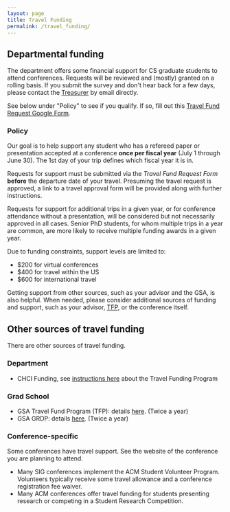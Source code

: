 ```yaml
---
layout: page
title: Travel Funding
permalink: /travel_funding/
---
```


## <a name="Departmentalfunding"></a>Departmental funding<a href="#Departmentalfunding"><i class="fa fa-link" aria-hidden="true"></i></a>

The department offers some financial support for CS graduate students to attend conferences.
Requests will be reviewed and (mostly) granted on a rolling basis.
If you submit the survey and don't hear back for a few days, please contact the [Treasurer](/officers/) by email directly.

See below under "Policy" to see if you qualify.
If so, fill out this [Travel Fund Request Google Form](https://docs.google.com/forms/d/e/1FAIpQLSc5SDVLgrrGsBzj25m_ChcLwIUKeVY7qhzA7-c957jbNfxnJQ/viewform?usp=sf_link).

### <a name="Policy"></a>Policy<a href="#Policy"><i class="fa fa-link" aria-hidden="true"></i></a>

Our goal is to help support any student who has a refereed paper or
presentation accepted at a conference **once per fiscal year** (July 1
through June 30). The 1st day of your trip defines which fiscal year it
is in.

Requests for support must be submitted via the *Travel Fund Request Form* **before**
the departure date of your travel. Presuming the travel request is approved, a
link to a travel approval form will be provided along with further instructions.

Requests for support for additional trips in a given year, or for
conference attendance without a presentation, will be considered but
not necessarily approved in all cases. Senior PhD students, for whom
multiple trips in a year are common, are more likely to receive multiple
funding awards in a given year.

Due to funding constraints, support levels are limited to:
* $200 for virtual conferences
* $400 for travel within the US
* $600 for international travel

Getting support from other sources, such as your advisor and the GSA, is also helpful.
When needed, please consider additional sources of funding and support, such as your advisor, [TFP](https://blogs.lt.vt.edu/graduatestudentassembly/what-we-can-offer-you/funding-opportunities/travel-fund-program/), or the conference itself.

## <a name="Othersourcesoftravelfunding"></a>Other sources of travel funding<a href="#Othersourcesoftravelfunding"><i class="fa fa-link" aria-hidden="true"></i></a>

There are other sources of travel funding.

### <a name="Department"></a>Department<a href="#Department"><i class="fa fa-link" aria-hidden="true"></i></a>

- CHCI Funding, see [instructions here](http://hci.vt.edu/programs/) about the Travel Funding Program

### <a name="Gradschool"></a>Grad School<a href="#Gradschool"><i class="fa fa-link" aria-hidden="true"></i></a>

- GSA Travel Fund Program (TFP): details [here](https://blogs.lt.vt.edu/graduatestudentassembly/what-we-can-offer-you/funding-opportunities/travel-fund-program/). (Twice a year)
- GSA GRDP: details [here](https://blogs.lt.vt.edu/graduatestudentassembly/what-we-can-offer-you/funding-opportunities/graduate-research-development-program/). (Twice a year)

### <a name="Conference-specific"></a>Conference-specific<a href="#Conference-specific"><i class="fa fa-link" aria-hidden="true"></i></a>

Some conferences have travel support. See the website of the conference you are planning to attend.

- Many SIG conferences implement the ACM Student Volunteer Program. Volunteers typically receive some travel allowance and a conference registration fee waiver.
- Many ACM conferences offer travel funding for students presenting research or competing in a Student Research Competition.
